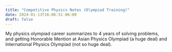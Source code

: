 ```yaml
---
title: "Competitive Physics Notes (Olympiad Training)"
date: 2024-01-13T16:06:51-06:00
draft: false
---
```


My physics olympiad career summarizes to 4 years of solving problems, and getting Honorable Mention at Asian Physics Olympiad (a huge deal) and International Physics Olympiad (not so huge deal).
